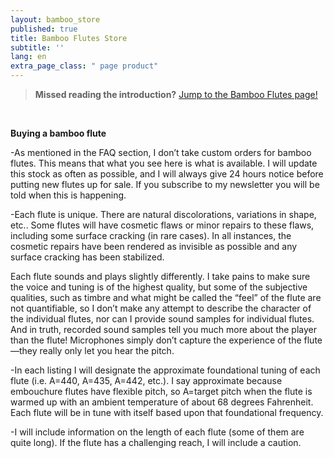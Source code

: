 ```yaml
---
layout: bamboo_store
published: true
title: Bamboo Flutes Store
subtitle: ''
lang: en
extra_page_class: " page product"
---
```


> **Missed reading the introduction?** [Jump to the Bamboo Flutes page!](/world-flutes/bamboo)

&nbsp;

**Buying a bamboo flute**

-As mentioned in the FAQ section, I don’t take custom orders for bamboo flutes.  This means that what you see here is what is available.  I  will update this stock as often as possible, and I will always give 24 hours notice before putting new flutes up for sale.  If you subscribe to my newsletter you will be told when this is happening.

-Each flute is unique.  There are natural discolorations, variations in shape, etc..  Some flutes will have cosmetic flaws or minor repairs to these flaws, including some surface cracking (in rare cases).  In all instances, the cosmetic repairs have been rendered as invisible as possible and any surface cracking has been stabilized.

Each flute sounds and plays slightly differently.  I take pains to make sure the voice and tuning is of the highest quality, but some of the subjective qualities, such as timbre and what might be called the “feel” of the flute are not quantifiable, so I don’t make any attempt to describe the character of the individual flutes, nor can I provide sound samples for individual flutes.  And in truth, recorded sound samples tell you much more about the player than the flute!  Microphones simply don’t capture the experience of the flute—they really only let you hear the pitch.

-In each listing I will designate the approximate foundational tuning of each flute (i.e. A=440, A=435, A=442, etc.).  I say approximate because embouchure flutes have flexible pitch, so A=target pitch when the flute is warmed up with an ambient temperature of about 68 degrees Fahrenheit.  Each flute will be in tune with itself based upon that foundational frequency.

-I will include information on the length of each flute (some of them are quite long).  If the flute has a challenging reach, I will include a caution.